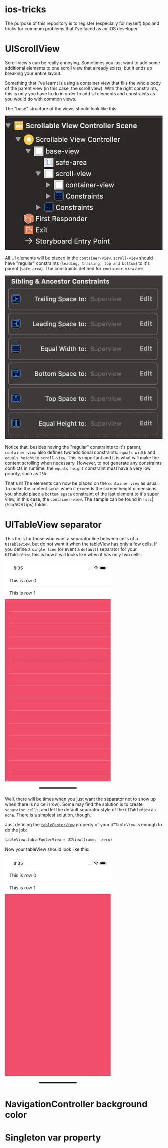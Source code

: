 # ios-tricks
The purpose of this repository is to register (especially for myself) tips and tricks for commum problems that I've faced as an iOS developer.

# UIScrollView
Scroll view's can be really annoying. Sometimes you just want to add some additional elements to one scroll view that already exists, but it ends up breaking your entire layout.

Something that I've learnt is using a container view that fills the whole body of the parent view (in this case, the scroll view). With the right constraints, this is only you have to do in order to add UI elements and constraints as you would do with common views.

The "base" structure of the views should look like this:

![alt text](images/scrollview/base-structure.png)

All UI elements will be placed in the `container-view`. `scroll-view` should have "regular" constraints (`leading, trailing, top and bottom`) to it's parent (`safe-area`). The constraints defined for `container-view` are:

![alt text](images/scrollview/container-view-constraints.png)

Notice that, besides having the "regular" constraints to it's parent, `container-view` also defines two additional constraints: `equals width` and `equals height` to `scroll-view`. This is important and it is what will make the content scrolling when necessary. However, to not generate any constraints conflicts in runtime, the `equals height` constraint must have a very low priority, such as `250`.

That's it! The elements can now be placed on the `container-view` as usual. To make the content scroll when it exceeds the screen height dimensions, you should place a `bottom space` constraint of the last element to it's super view, in this case, the `container-view`. The sample can be found in `[src`](/scr/iOSTips) folder.


# UITableView separator
This tip is for those who want a separator line between cells of a `UITableView`, but do not want it when the tableView has only a few cells. If you define a `single line` (or event a `default`) separator for your `UITableView`, this is how it will looks like when it has only two cells:

![alt text](images/tableview/tableView-single-separator.png)

Well, there will be times when you just want the separator not to show up when there is no cell (row). Some may find the solution is to create `separator cells`, and let the default separator style of the `UITableView` as `none`. There is a simplest solution, though.

Just defining the [`tableFooterView`](https://developer.apple.com/documentation/uikit/uitableview/1614976-tablefooterview) property of your `UITableView` is enough to do the job:

```swift
tableView.tableFooterView = UIView(frame: .zero)
```

Now your tableView should look like this:

![alt text](images/tableview/tableView-no-separator.png)

# NavigationController background color

# Singleton var property

